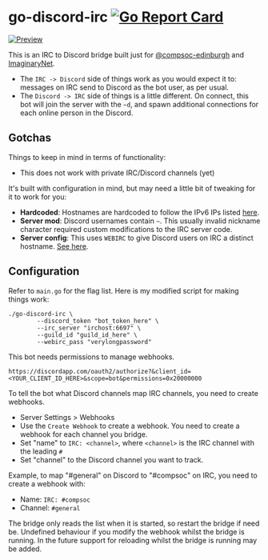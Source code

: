 # go-discord-irc [![Go Report Card](https://goreportcard.com/badge/github.com/qaisjp/go-discord-irc)](https://goreportcard.com/report/github.com/qaisjp/go-discord-irc)

[![Preview](https://i.imgur.com/he1euVW.gif)](https://i.imgur.com/he1euVW.webm)

This is an IRC to Discord bridge built just for [@compsoc-edinburgh](http://github.com/compsoc-edinburgh) and
[ImaginaryNet](http://imaginarynet.uk/).

- The `IRC -> Discord` side of things work as you would expect it to: messages on IRC send to Discord as the bot user,
as per usual.
- The `Discord -> IRC` side of things is a little different. On connect, this bot will join the server with the `~d`,
and spawn additional connections for each online person in the Discord.

## Gotchas

Things to keep in mind in terms of functionality:

- This does not work with private IRC/Discord channels (yet)

It's built with configuration in mind, but may need a little bit of tweaking for it to work for you:

- **Hardcoded**: Hostnames are hardcoded to follow the IPv6 IPs listed [here](https://github.com/qaisjp/go-discord-irc/issues/2).
- **Server mod**: Discord usernames contain `~`. This usually invalid nickname character required custom modifications to the IRC server code.
- **Server config**: This uses `WEBIRC` to give Discord users on IRC a distinct hostname. [See here](https://kiwiirc.com/docs/webirc).

## Configuration

Refer to `main.go` for the flag list. Here is my modified script for making things work:

```
./go-discord-irc \
        --discord_token "bot_token_here" \
        --irc_server "irchost:6697" \
        --guild_id "guild_id_here" \
        --webirc_pass "verylongpassword"
```

This bot needs permissions to manage webhooks.

```
https://discordapp.com/oauth2/authorize?&client_id=<YOUR_CLIENT_ID_HERE>&scope=bot&permissions=0x20000000
```

To tell the bot what Discord channels map IRC channels, you need to create webhooks.

- Server Settings > Webhooks
- Use the `Create Webhook` to create a webhook. You need to create a webhook for each channel you bridge.
- Set "name" to `IRC: <channel>`, where `<channel>` is the IRC channel with the leading `#`
- Set "channel" to the Discord channel you want to track.

Example, to map "#general" on Discord to "#compsoc" on IRC, you need to create a webhook with:
- Name: `IRC: #compsoc`
- Channel: `#general`

The bridge only reads the list when it is started, so restart the bridge if need be. Undefined behaviour if you modify the webhook whilst the bridge is running. In the future support for reloading whilst the bridge is running may be added.
